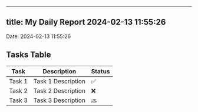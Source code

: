 
---
title: My Daily Report 2024-02-13 11:55:26
---

Date: 2024-02-13 11:55:26

## Tasks Table

| Task | Description | Status |
|------|-------------|--------|
| Task 1 | Task 1 Description | ✅ |
| Task 2 | Task 2 Description | ❌ |
| Task 3 | Task 3 Description | 🔜 |
